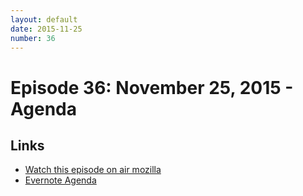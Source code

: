 ```yaml
---
layout: default
date: 2015-11-25
number: 36
---
```


# Episode 36: November 25, 2015 - Agenda

## Links
* [Watch this episode on air mozilla](https://air.mozilla.org/the-joy-of-coding-episode-36/)
* [Evernote Agenda](https://www.evernote.com/l/AbKueGnQUuxBD5jbKAR3GdCRE4q0ew9gUcw)
